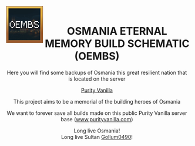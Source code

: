 <!--suppress HtmlDeprecatedAttribute -->
<div align="center">
<img alt="OSMANIA ETERNAL MEMORY BUILD SCHEMATIC" src="/OEMBS.webp" width="100" align=left hspace="5" vspace="5"/>
<br>
<h1>OSMANIA ETERNAL MEMORY BUILD SCHEMATIC (OEMBS)</h1>
Here you will find some backups of Osmania  
this great resilient nation that is located on the server
  
[Purity Vanilla](https://www.purityvanilla.com/)  
  
This project aims to be a memorial of the building heroes of Osmania  
  
We want to forever save all builds made on this public Purity Vanilla server base (www.purityvanilla.com)  
  
Long live Osmania!  
Long live Sultan [Gollum0490](https://pt.namemc.com/profile/Gollum0490.1)!  
